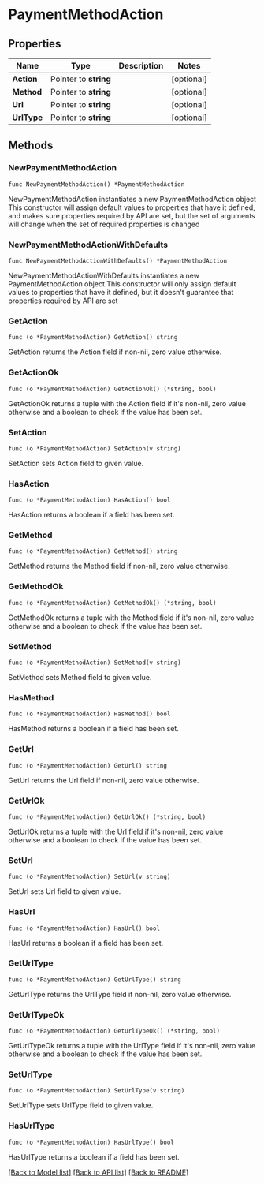 # PaymentMethodAction

## Properties

Name | Type | Description | Notes
------------ | ------------- | ------------- | -------------
**Action** | Pointer to **string** |  | [optional] 
**Method** | Pointer to **string** |  | [optional] 
**Url** | Pointer to **string** |  | [optional] 
**UrlType** | Pointer to **string** |  | [optional] 

## Methods

### NewPaymentMethodAction

`func NewPaymentMethodAction() *PaymentMethodAction`

NewPaymentMethodAction instantiates a new PaymentMethodAction object
This constructor will assign default values to properties that have it defined,
and makes sure properties required by API are set, but the set of arguments
will change when the set of required properties is changed

### NewPaymentMethodActionWithDefaults

`func NewPaymentMethodActionWithDefaults() *PaymentMethodAction`

NewPaymentMethodActionWithDefaults instantiates a new PaymentMethodAction object
This constructor will only assign default values to properties that have it defined,
but it doesn't guarantee that properties required by API are set

### GetAction

`func (o *PaymentMethodAction) GetAction() string`

GetAction returns the Action field if non-nil, zero value otherwise.

### GetActionOk

`func (o *PaymentMethodAction) GetActionOk() (*string, bool)`

GetActionOk returns a tuple with the Action field if it's non-nil, zero value otherwise
and a boolean to check if the value has been set.

### SetAction

`func (o *PaymentMethodAction) SetAction(v string)`

SetAction sets Action field to given value.

### HasAction

`func (o *PaymentMethodAction) HasAction() bool`

HasAction returns a boolean if a field has been set.

### GetMethod

`func (o *PaymentMethodAction) GetMethod() string`

GetMethod returns the Method field if non-nil, zero value otherwise.

### GetMethodOk

`func (o *PaymentMethodAction) GetMethodOk() (*string, bool)`

GetMethodOk returns a tuple with the Method field if it's non-nil, zero value otherwise
and a boolean to check if the value has been set.

### SetMethod

`func (o *PaymentMethodAction) SetMethod(v string)`

SetMethod sets Method field to given value.

### HasMethod

`func (o *PaymentMethodAction) HasMethod() bool`

HasMethod returns a boolean if a field has been set.

### GetUrl

`func (o *PaymentMethodAction) GetUrl() string`

GetUrl returns the Url field if non-nil, zero value otherwise.

### GetUrlOk

`func (o *PaymentMethodAction) GetUrlOk() (*string, bool)`

GetUrlOk returns a tuple with the Url field if it's non-nil, zero value otherwise
and a boolean to check if the value has been set.

### SetUrl

`func (o *PaymentMethodAction) SetUrl(v string)`

SetUrl sets Url field to given value.

### HasUrl

`func (o *PaymentMethodAction) HasUrl() bool`

HasUrl returns a boolean if a field has been set.

### GetUrlType

`func (o *PaymentMethodAction) GetUrlType() string`

GetUrlType returns the UrlType field if non-nil, zero value otherwise.

### GetUrlTypeOk

`func (o *PaymentMethodAction) GetUrlTypeOk() (*string, bool)`

GetUrlTypeOk returns a tuple with the UrlType field if it's non-nil, zero value otherwise
and a boolean to check if the value has been set.

### SetUrlType

`func (o *PaymentMethodAction) SetUrlType(v string)`

SetUrlType sets UrlType field to given value.

### HasUrlType

`func (o *PaymentMethodAction) HasUrlType() bool`

HasUrlType returns a boolean if a field has been set.


[[Back to Model list]](../README.md#documentation-for-models) [[Back to API list]](../README.md#documentation-for-api-endpoints) [[Back to README]](../README.md)


